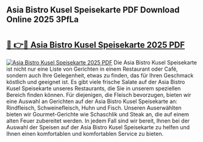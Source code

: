 ## Asia Bistro Kusel Speisekarte PDF Download Online 2025 3PfLa

# <h2><a href="http://gc96na5.nevu.top/?p=Asia+Bistro+Kusel+Speisekarte">🔗 👉🔴 Asia Bistro Kusel Speisekarte 2025 PDF</a></h2>

[![Asia Bistro Kusel Speisekarte 2025 PDF](https://i.imgur.com/dBaPXMq.png)](http://gc96na5.nevu.top/?p=Asia+Bistro+Kusel+Speisekarte)
Die Asia Bistro Kusel Speisekarte ist nicht nur eine Liste von Gerichten in einem Restaurant oder Café, sondern auch Ihre Gelegenheit, etwas zu finden, das für Ihren Geschmack köstlich und geeignet ist. Es gibt viele frische Salate auf der Asia Bistro Kusel Speisekarte unseres Restaurants, die Sie in unserem speziellen Bereich finden können. Für diejenigen, die Fleisch bevorzugen, bieten wir eine Auswahl an Gerichten auf der Asia Bistro Kusel Speisekarte an: Rindfleisch, Schweinefleisch, Huhn und Fisch. Unseren Auserwählten bieten wir Gourmet-Gerichte wie Schaschlik und Steak an, die auf einem alten Feuer zubereitet werden. In jedem Fall sind wir bereit, Ihnen bei der Auswahl der Speisen auf der Asia Bistro Kusel Speisekarte zu helfen und Ihnen einen komfortablen und komfortablen Service zu bieten.

